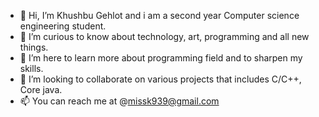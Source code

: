 - 👋 Hi, I’m Khushbu Gehlot and  i am a second year Computer science engineering student.
- 👀 I’m curious to know about technology, art, programming and all new things.
- 🌱 I’m here to learn more about programming field and to sharpen my skills. 
- 💞️ I’m looking to collaborate on various projects that includes C/C++, Core java.
- 📫 You can reach me at @missk939@gmail.com

<!---
khushbugehlot31/khushbugehlot31 is a ✨ special ✨ repository because its `README.md` (this file) appears on your GitHub profile.
You can click the Preview link to take a look at your changes.
--->
